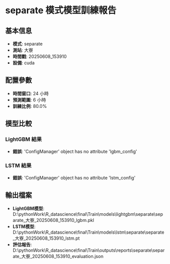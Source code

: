 
# separate 模式模型訓練報告

## 基本信息
- **模式**: separate
- **測站**: 大寮
- **時間戳**: 20250608_153910
- **設備**: cuda

## 配置參數
- **時間窗口**: 24 小時
- **預測範圍**: 6 小時
- **訓練比例**: 80.0%

## 模型比較

### LightGBM 結果

- **錯誤**: 'ConfigManager' object has no attribute 'lgbm_config'

### LSTM 結果

- **錯誤**: 'ConfigManager' object has no attribute 'lstm_config'


## 輸出檔案
- **LightGBM模型**: D:\pythonWork\R_datascience\final\Train\models\lightgbm\separate\separate_大寮_20250608_153910_lgbm.pkl
- **LSTM模型**: D:\pythonWork\R_datascience\final\Train\models\lstm\separate\separate_大寮_20250608_153910_lstm.pt
- **評估報告**: D:\pythonWork\R_datascience\final\Train\outputs\reports\separate\separate_大寮_20250608_153910_evaluation.json
